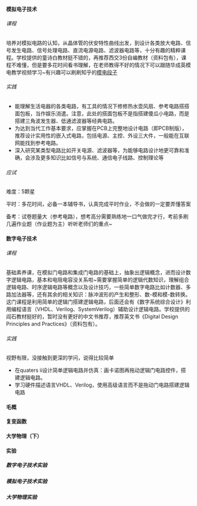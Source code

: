 #### 模拟电子技术
###### 课程
培养对模拟电路的认知，从晶体管的伏安特性曲线出发，到设计各类放大电路、信号发生电路、信号处理电路、直流电源电路、滤波器电路等，十分有趣的精粹课程。学校提供的童诗白教材挺不错的，再推荐西交3份自编教材（资料包有），课程不难懂，但是要多花时间看书理解，在老师教得不好的情况下可以跟随华成英模电教学视频学习~有兴趣可以刷刷知乎的[模电段子](https://www.zhihu.com/question/52544483/answer/134388262 "模电段子")

###### 实践

- 能理解生活电器的各类电路，有工具的情况下修修热水壶风扇、参考电路搭搭面包板，当作娱乐消遣。注意，此处的搭面包板不是指搭建傻瓜小电路，而是搭建三角波发生器、低通滤波器等经典电路。
- 为达到当代工作基本要求，应掌握在PCB上完整地设计电路（即PCB制版），推荐设计实用性的嵌入式电路，包括电源、主控、外设三大件，一般能在互联网能找到参考电路。
- 深入研究某类型电路比如开关电源、滤波器等，为能够电路设计地更可靠和准确，会涉及更多知识比如信号与系统、通信电子线路、控制理论等

###### 应试
难度：5颗星

平时：多花时间，必备一本辅导书，认真完成平时作业，不会做的一定要弄懂答案

备考：试卷题量大（参考电路），想考高分需要熟练地一口气做完才行，考前多刷几遍作业题（作业题为主）听听老师们的重点~

#### 数字电子技术
###### 课程
基础素养课，在模拟门电路和集成门电路的基础上，抽象出逻辑概念，进而设计数字逻辑电路，基本和电阻电容没关系啦~需要掌握简单的逻辑代数知识，理解组合逻辑电路、时序逻辑电路等概念以及设计技巧，一些简单数字电路比如计数器、多路加法器等，还有其余的相关知识：脉冲波形的产生和整形、数-模和模-数转换。这门课程是利用简单的逻辑门搭建逻辑电路，后面还会有《数字系统综合设计》利用编程语言（VHDL、Verilog、SystemVerilog）辅助设计逻辑电路。学校提供的阎石教材挺好的，暂时没有更好的中文书推荐，推荐英文书《Digital Design Principles and Practices》（资料包有）。

###### 实践
视野有限，没接触到更深的学问，说得比较简单

- 在quaters ii设计简单逻辑电路并仿真：画卡诺图再拖动逻辑门电路控件，搭建逻辑电路。
- 学习硬件描述语言VHDL、Verilog，使用高级语言而不是拖动门电路搭建逻辑电路

#### 毛概

#### 复变函数

#### 大学物理（下）

#### 实验

##### 数字电子技术实验

##### 模拟电子技术实验

##### 大学物理实验
